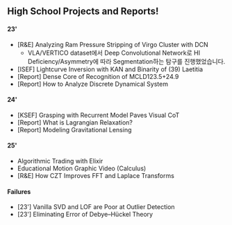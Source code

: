 ## High School Projects and Reports!
#### 23'
- [R&E] Analyzing Ram Pressure Stripping of Virgo Cluster with DCN
  - VLA/VERTICO dataset에서 Deep Convolutional Network로 HI Deficiency/Asymmetry에 따라 Segmentation하는 탐구를 진행했었습니다.
- [ISEF] Lightcurve Inversion with KAN and Binarity of (39) Laetitia
- [Report] Dense Core of Recognition of MCLD123.5+24.9
- [Report] How to Analyze Discrete Dynamical System

#### 24'
- [KSEF] Grasping with Recurrent Model Paves Visual CoT
- [Report] What is Lagrangian Relaxation?
- [Report] Modeling Gravitational Lensing

#### 25'  
- Algorithmic Trading with Elixir
- Educational Motion Graphic Video (Calculus)
- [R&E] How CZT Improves FFT and Laplace Transforms

#### Failures
- [23'] Vanilla SVD and LOF are Poor at Outlier Detection
- [23'] Eliminating Error of Debye–Hückel Theory
